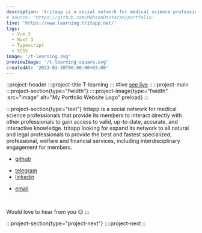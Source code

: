 ```yaml
---
description: 'tritapp is a social network for medical science professionals that provide its members to interact directly with other professionals to gain access to valid, up-to-date, accurate, and interactive knowledge. tritapp looking for expand its network to all natural and legal professionals to provide the best and fastest specialized, professional, welfare and financial services, including interdisciplinary engagement for members.'
# source: 'https://github.com/MohsenDastaran/portfolio'
live: 'https://www.learning.tritapp.net/'
tags:
  - Vue 3
  - Nuxt 3
  - Typescript
  - SCSS
image: '/t-learning.svg'
previewImage: '/t-learning-square.svg'
createdAt: '2023-03-30T00:00:00+03:00'
---
```


::project-header
:::project-title
T-learning
:::
#live
[see live](https://www.learning.tritapp.net/)
::
::project-main
:::project-section{type="fwidth"}
::::project-image{type="fwidth" :src="image" alt="My Portfolio Website Logo" preload}
:::

:::project-section{type="text"}
tritapp is a social network for medical science professionals that provide its members to interact directly with other professionals to gain access to valid, up-to-date, accurate, and interactive knowledge. tritapp looking for expand its network to all natural and legal professionals to provide the best and fastest specialized, professional, welfare and financial services, including interdisciplinary engagement for members.

- [github](https://github.com/MohsenDastaran)
<!-- - [twitter](https://twitter.com/MohsenDastaran_) -->
- [telegram](https://t.me/MohsenDastaran)
- [linkedin](https://www.linkedin.com/in/MohsenDastaran)
<!-- - [blog](https://blog.MohsenDastaran.xyz) -->
- [email](mailto:mohsen.dastaran@gmail.com)

<br />

Would love to hear from you :wink:
:::

:::project-section{type="project-next"}
::::project-next
::

